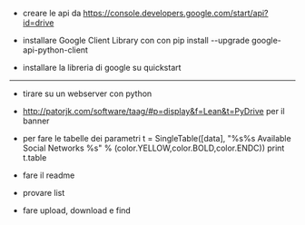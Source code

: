 - creare le api da https://console.developers.google.com/start/api?id=drive

- installare Google Client Library con con pip install --upgrade google-api-python-client

- installare la libreria di google su quickstart


___________________________________________________________
- tirare su un webserver con python

- http://patorjk.com/software/taag/#p=display&f=Lean&t=PyDrive per il banner

- per fare le tabelle dei parametri t = SingleTable([data], "%s%s Available Social Networks %s" % (color.YELLOW,color.BOLD,color.ENDC))
            print t.table

- fare il readme

- provare list

- fare upload, download e find

